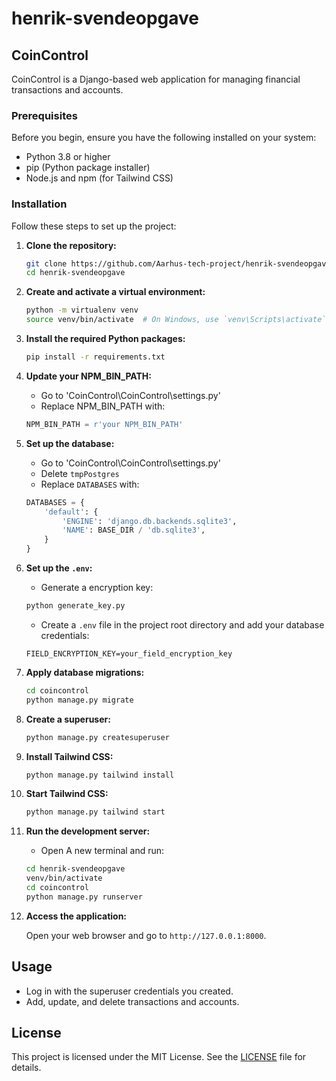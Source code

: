 # henrik-svendeopgave

## CoinControl

CoinControl is a Django-based web application for managing financial transactions and accounts.

### Prerequisites

Before you begin, ensure you have the following installed on your system:

- Python 3.8 or higher
- pip (Python package installer)
- Node.js and npm (for Tailwind CSS)

### Installation

Follow these steps to set up the project:

1. **Clone the repository:**

    ```sh
    git clone https://github.com/Aarhus-tech-project/henrik-svendeopgave.git
    cd henrik-svendeopgave
    ```

2. **Create and activate a virtual environment:**

    ```sh
    python -m virtualenv venv
    source venv/bin/activate  # On Windows, use `venv\Scripts\activate`
    ```

3. **Install the required Python packages:**

    ```sh
    pip install -r requirements.txt
    ```

4. **Update your NPM_BIN_PATH:**

    - Go to 'CoinControl\CoinControl\settings.py'
    - Replace NPM_BIN_PATH with:

    ```py
    NPM_BIN_PATH = r'your NPM_BIN_PATH'
    ```

5. **Set up the database:**

    - Go to 'CoinControl\CoinControl\settings.py'
    - Delete `tmpPostgres`
    - Replace `DATABASES` with:

    ```py
    DATABASES = {
        'default': {
            'ENGINE': 'django.db.backends.sqlite3',
            'NAME': BASE_DIR / 'db.sqlite3',
        }
    }
    ```

6. **Set up the `.env`:**

    - Generate a encryption key:

    ```sh
    python generate_key.py
    ```

    - Create a `.env` file in the project root directory and add your database credentials:

    ```env
    FIELD_ENCRYPTION_KEY=your_field_encryption_key
    ```

7. **Apply database migrations:**

    ```sh
    cd coincontrol
    python manage.py migrate
    ```

8. **Create a superuser:**

    ```sh
    python manage.py createsuperuser
    ```

9. **Install Tailwind CSS:**

    ```sh
    python manage.py tailwind install
    ```

10. **Start Tailwind CSS:**

    ```sh
    python manage.py tailwind start
    ```

11. **Run the development server:**

    - Open A new terminal and run:

    ```sh
    cd henrik-svendeopgave
    venv/bin/activate
    cd coincontrol
    python manage.py runserver
    ```

12. **Access the application:**

    Open your web browser and go to `http://127.0.0.1:8000`.

## Usage

- Log in with the superuser credentials you created.
- Add, update, and delete transactions and accounts.

## License

This project is licensed under the MIT License. See the [LICENSE](LICENSE) file for details.
